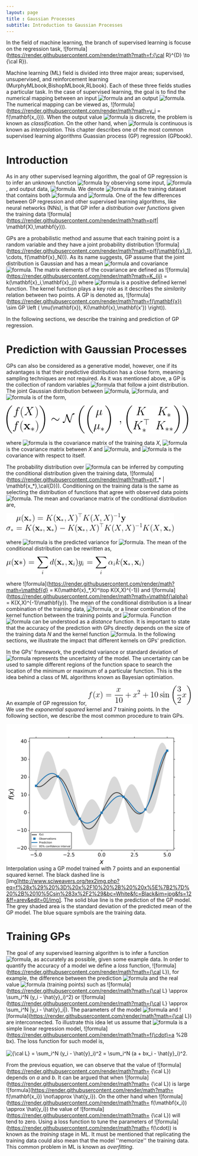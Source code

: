 ```yaml
---
layout: page
title : Gaussian Processes
subtitle: Introduction to Gaussian Processes
---
```


In the field of machine learning, the branch of supervised learning is focuse on the regression task, ![formula](https://render.githubusercontent.com/render/math?math=f:{\cal R}^{D} \to {\cal R}). 


Machine learning (ML) field is divided into three major areas; supervised, unsupervised, and reinforcement learning (MurphyMLbook,BishopMLbook,RLbook). 
Each of these three fields studies a particular task. In the case of supervised learning, the goal is to find the numerical mapping between an input ![formula](https://render.githubusercontent.com/render/math?math=\mathbf{x_i}) and an output ![formula](https://render.githubusercontent.com/render/math?math=y_i). The numerical mapping can be viewed as, ![formula](https://render.githubusercontent.com/render/math?math=y_i = f(\mathbf{x_i})). When the output value ![formula](https://render.githubusercontent.com/render/math?math=y_i) is discrete, the problem is known as *classification*. On the other hand, when  ![formula](https://render.githubusercontent.com/render/math?math=y_i) is continuous is known as *interpolation*. This chapter describes one of the most common supervised learning algorithms Guassian process (GP) regression (GPbook). 

# Introduction
As in any other supervised learning algorithm, the goal of GP regression is to infer an unknown function ![formula](https://render.githubusercontent.com/render/math?math=f(\cdot)) by observing some input, ![formula](https://render.githubusercontent.com/render/math?math=\mathbf{X}), and output data, ![formula](https://render.githubusercontent.com/render/math?math=\mathbf{y}). 
We denote ![formula](https://render.githubusercontent.com/render/math?math=\cal{D}) as the training dataset that contains both ![formula](https://render.githubusercontent.com/render/math?math=\mathbf{X}) and ![formula](https://render.githubusercontent.com/render/math?math=\mathbf{y}).
 One of the few differences between GP regression and other supervised learning algorithms, like neural networks (NNs), is that GP infer a *distribution over functions* given the training data ![formula](https://render.githubusercontent.com/render/math?math=p(f| \mathbf{X},\mathbf{y})). 
 
GPs are a probabilistic method and assume that each training point is a random variable and they have a joint probability distribution ![formula](https://render.githubusercontent.com/render/math?math=p(f(\mathbf{x}_1), \cdots, f(\mathbf{x}_N))). 
As its name suggests, GP assume that the joint distribution is Gaussian and has a mean ![formula](https://render.githubusercontent.com/render/math?math=\mathbf{\mu}(\mathbf{x})) and covariance ![formula](https://render.githubusercontent.com/render/math?math=K(\mathbf{x},\mathbf{x'})). 
The matrix elements of the covariance are defined as ![formula](https://render.githubusercontent.com/render/math?math=K_{ij} = k(\mathbf{x}_i,\mathbf{x}_j)) where ![formula](https://render.githubusercontent.com/render/math?math=k(\cdot,\cdot)) is a positive defined kernel function. The kernel function plays a key role as it describes the *similarity* relation between two points.
A GP is denoted as,  ![formula](https://render.githubusercontent.com/render/math?math=f(\mathbf{x}) \sim GP \left ( \mu(\mathbf{x}), K(\mathbf{x},\mathbf{x'}) \right)).

In the following sections, we describe the training and prediction of GP regression.


# Prediction with Gaussian Processes
GPs can also be considered as a generative model, however, one if its advantages is that their predictive distribution has a close form, meaning sampling techniques are not required. 
As it was mentioned above, a GP is the collection of random variables ![formula](https://render.githubusercontent.com/render/math?math=f(\mathbf{x}_i)) that follow a joint distribution. 
The joint Gaussian distribution between ![formula](https://render.githubusercontent.com/render/math?math=\cal{D}), ![formula](https://render.githubusercontent.com/render/math?math=\mathbf{x_*}), and ![formula](https://render.githubusercontent.com/render/math?math=f(\mathbf{x_*})) is of the form,

![Figure](assets/img/intro_gp/Equations/GP_Eq_Dist.png)


where ![formula](https://render.githubusercontent.com/render/math?math=\mathbf{K}) is the covariance matrix of the training data *X*, ![formula](https://render.githubusercontent.com/render/math?math=K_*) is the covariance matrix between *X* and ![formula](https://render.githubusercontent.com/render/math?math=\mathbf{x_*}), and ![formula](https://render.githubusercontent.com/render/math?math=K_{**}) is the covariance with respect to itself. 


The probability distribution over ![formula](https://render.githubusercontent.com/render/math?math=f(\mathbf{x_*})) can be inferred by computing the conditional distribution given the training data, ![formula](https://render.githubusercontent.com/render/math?math=p(f_* | \mathbf{x_*},\cal{D})). 
Conditioning on the training data is the same as selecting the distribution of functions that agree with observed data points ![formula](https://render.githubusercontent.com/render/math?math=\mathbf{y}).
The mean and covariance matrix of the conditional distribution are,

![Figure](assets/img/intro_gp/Equations/GP_mu_cov.png)

 where ![formula](https://render.githubusercontent.com/render/math?math=\sigma_*) is the predicted variance for ![formula](https://render.githubusercontent.com/render/math?math=\mathbf{x}_*). The mean of the conditional distribution can be rewritten as,

![Figure](assets/img/intro_gp/Equations/GP_mu.png)

where ![formula](https://render.githubusercontent.com/render/math?math=\mathbf{d} = K(\mathbf{x}_*,X)^\top K(X,X)^{-1}) and  ![formula](https://render.githubusercontent.com/render/math?math=\mathbf{\alpha} = K(X,X)^{-1}\mathbf{y}). 
The mean of the conditional distribution is a linear combination of the training data, ![formula](https://render.githubusercontent.com/render/math?math=\mathbf{y}), or a linear combination of the kernel function between the training points and ![formula](https://render.githubusercontent.com/render/math?math=\mathbf{x_*}). Function ![formula](https://render.githubusercontent.com/render/math?math=d(\cdot,\cdot)) can be understood as a *distance* function.
It is important to state that the accuracy of the prediction with GPs directly depends on the size of the training data *N* and the kernel function ![formula](https://render.githubusercontent.com/render/math?math=k(\cdot,\cdot)). In the following sections, we illustrate the impact that different kernels on GPs' prediction. 

In the GPs' framework, the predicted variance or standard deviation of ![formula](https://render.githubusercontent.com/render/math?math=\mathbf{x_*}) represents the uncertainty of the model. 
The uncertainty can be used to sample different regions of the function space to search the location of the minimum or maximum of a particular function.
This is the idea behind a class of ML algorithms known as Bayesian optimiation.

An example of GP regression for,
![Figure](assets/img/intro_gp/Equations/f_x.png)
We use the *exponential squared* kernel  and 7 training points.
In the following section, we describe the most common procedure to train GPs.

![Figure](assets/img/intro_gp/GP_mu.png)
Interpolation using a GP model trained with 7 points and an exponential squared kernel. The black dashed line is [img]http://www.sciweavers.org/tex2img.php?eq=f%28x%29%20%3D%20x%2F10%20%2B%20%20x%5E%7B2%7D%20%2B%2010%5Csin%283x%2F2%29&bc=White&fc=Black&im=jpg&fs=12&ff=arev&edit=0[/img]. The solid blue line is the prediction of the GP model. The grey shaded area is the standard deviation of the predicted mean of the GP model. The blue square symbols are the training data.


# Training GPs
The goal of any supervised learning algorithm is to infer a function ![formula](https://render.githubusercontent.com/render/math?math=f(\cdot)), as accurately as possible, given some example data.
In order to quantify the accuracy of a model we define a *loss* function, ![formula](https://render.githubusercontent.com/render/math?math={\cal L}), for example, the difference between the prediction ![formula](https://render.githubusercontent.com/render/math?math=y_i) and the real value ![formula](https://render.githubusercontent.com/render/math?math=\hat{y_i}) (training points) such as  ![formula](https://render.githubusercontent.com/render/math?math={\cal L} \approx \sum_i^N (y_i - \hat{y}_i)^2) or ![formula](https://render.githubusercontent.com/render/math?math={\cal L} \approx \sum_i^N |y_i - \hat{y}_i|).
The parameters of the model ![formula](https://render.githubusercontent.com/render/math?math=\mathbf{w}) and ![formula](https://render.githubusercontent.com/render/math?math={\cal L}) are interconnected. 
To illustrate this idea let us assume that ![formula](https://render.githubusercontent.com/render/math?math=f(\cdot)) is a simple linear regression model, ![formula](https://render.githubusercontent.com/render/math?math=f(\cdot)=a %2B bx). The loss function for such model is, 

<img src="http://www.sciweavers.org/tex2img.php?eq=%7B%5Ccal%20L%7D%20%20%3D%20%5Csum_i%5EN%20%28y_i%20-%20%5Chat%7By%7D_i%29%5E2%20%3D%20%5Csum_i%5EN%20%28a%20%2B%20bx_i%20-%20%5Chat%7By%7D_i%29%5E2.%0A%0A&bc=White&fc=Black&im=jpg&fs=12&ff=arev&edit=0" align="center" border="0" alt="{\cal L}  = \sum_i^N (y_i - \hat{y}_i)^2 = \sum_i^N (a + bx_i - \hat{y}_i)^2." width="296" height="53" />

From the previous equation, we can observe that the value of ![formula](https://render.githubusercontent.com/render/math?math=
{\cal L}) depends on *a* and *b*. 
It can be argued that when ![formula](https://render.githubusercontent.com/render/math?math=
{\cal L}) is large ![formula](https://render.githubusercontent.com/render/math?math=
f(\mathbf{x_i}) \not\approx \hat{y_i}). On the other hand when ![formula](https://render.githubusercontent.com/render/math?math=
f(\mathbf{x_i}) \approx \hat{y_i}) the value of ![formula](https://render.githubusercontent.com/render/math?math=
{\cal L}) will tend to zero.
Using a loss function to tune the parameters of ![formula](https://render.githubusercontent.com/render/math?math=
f(\cdot)) is known as the *training* stage in ML. 
It must be mentioned that replicating the training data could also mean that  the model ''memorize'' the training data. 
This common problem in ML is known as *overfitting*. 

